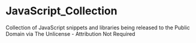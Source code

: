 # JavaScript_Collection
Collection of JavaScript snippets and libraries being released to the Public Domain via The Unlicense - Attribution Not Required
